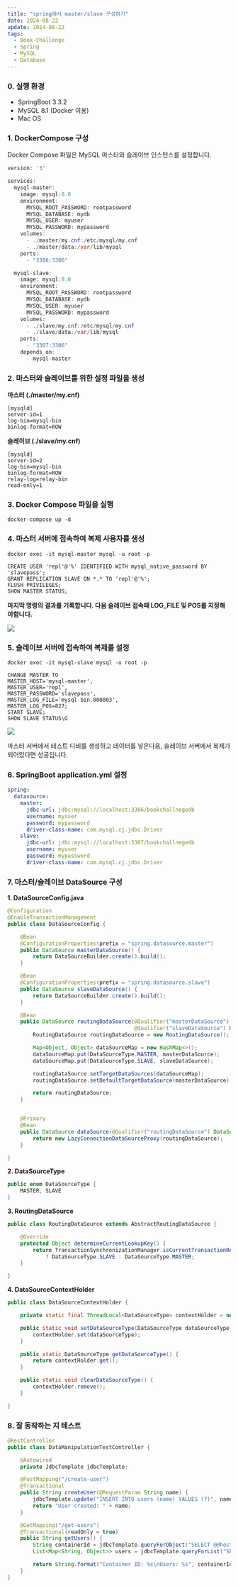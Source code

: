 ```yaml
---
title: "spring에서 master/slave 구성하기"
date: 2024-08-22
update: 2024-08-22
tags:
  - Book-Challenge
  - Spring
  - MySQL
  - Database
---
```

### 0. 실행 환경

- SpringBoot 3.3.2
- MySQL 8.1 (Docker 이용)
- Mac OS

### 1. DockerCompose 구성

Docker Compose 파일은 MySQL 마스터와 슬레이브 인스턴스를 설정합니다.

```java
version: '3'

services:
  mysql-master:
    image: mysql:8.0
    environment:
      MYSQL_ROOT_PASSWORD: rootpassword
      MYSQL_DATABASE: mydb
      MYSQL_USER: myuser
      MYSQL_PASSWORD: mypassword
    volumes:
      - ./master/my.cnf:/etc/mysql/my.cnf
      - ./master/data:/var/lib/mysql
    ports:
      - "3306:3306"

  mysql-slave:
    image: mysql:8.0
    environment:
      MYSQL_ROOT_PASSWORD: rootpassword
      MYSQL_DATABASE: mydb
      MYSQL_USER: myuser
      MYSQL_PASSWORD: mypassword
    volumes:
      - ./slave/my.cnf:/etc/mysql/my.cnf
      - ./slave/data:/var/lib/mysql
    ports:
      - "3307:3306"
    depends_on:
      - mysql-master
```

### 2. 마스터와 슬레이브를 위한 설정 파일을 생성

**마스터 (./master/my.cnf)**

```text
[mysqld]
server-id=1
log-bin=mysql-bin
binlog-format=ROW
```

**슬레이브 (./slave/my.cnf)**

```text
[mysqld]
server-id=2
log-bin=mysql-bin
binlog-format=ROW
relay-log=relay-bin
read-only=1
```

### 3. Docker Compose 파일을 실행

```shell
docker-compose up -d
```

### 4. 마스터 서버에 접속하여 복제 사용자를 생성

```shell
docker exec -it mysql-master mysql -u root -p

CREATE USER 'repl'@'%' IDENTIFIED WITH mysql_native_password BY 'slavepass';
GRANT REPLICATION SLAVE ON *.* TO 'repl'@'%';
FLUSH PRIVILEGES;
SHOW MASTER STATUS;
```
**마지막 명령의 결과를 기록합니다. 다음 슬레이브 접속때 LOG_FILE 및 POS를 지정해야합니다.**

![](img.png)

### 5. 슬레이브 서버에 접속하여 복제를 설정

```shell
docker exec -it mysql-slave mysql -u root -p

CHANGE MASTER TO
MASTER_HOST='mysql-master',
MASTER_USER='repl',
MASTER_PASSWORD='slavepass',
MASTER_LOG_FILE='mysql-bin.000003',
MASTER_LOG_POS=827;
START SLAVE;
SHOW SLAVE STATUS\G
```

![](img_1.png)

마스터 서버에서 테스트 디비를 생성하고 데이터를 넣은다음, 슬레이브 서버에서 복제가 되어있다면 성공입니다. 

### 6. SpringBoot application.yml 설정

```yaml
spring:
  datasource:
    master:
      jdbc-url: jdbc:mysql://localhost:3306/bookchallnegedb
      username: myuser
      password: mypassword
      driver-class-name: com.mysql.cj.jdbc.Driver
    slave:
      jdbc-url: jdbc:mysql://localhost:3307/bookchallnegedb
      username: myuser
      password: mypassword
      driver-class-name: com.mysql.cj.jdbc.Driver
```

### 7. 마스터/슬레이브 DataSource 구성

**1. DataSourceConfig.java**

```java
@Configuration
@EnableTransactionManagement
public class DataSourceConfig {

    @Bean
    @ConfigurationProperties(prefix = "spring.datasource.master")
    public DataSource masterDataSource() {
        return DataSourceBuilder.create().build();
    }

    @Bean
    @ConfigurationProperties(prefix = "spring.datasource.slave")
    public DataSource slaveDataSource() {
        return DataSourceBuilder.create().build();
    }

    @Bean
    public DataSource routingDataSource(@Qualifier("masterDataSource") DataSource masterDataSource,
                                        @Qualifier("slaveDataSource") DataSource slaveDataSource) {
        RoutingDataSource routingDataSource = new RoutingDataSource();

        Map<Object, Object> dataSourceMap = new HashMap<>();
        dataSourceMap.put(DataSourceType.MASTER, masterDataSource);
        dataSourceMap.put(DataSourceType.SLAVE, slaveDataSource);

        routingDataSource.setTargetDataSources(dataSourceMap);
        routingDataSource.setDefaultTargetDataSource(masterDataSource);

        return routingDataSource;
    }


    @Primary
    @Bean
    public DataSource dataSource(@Qualifier("routingDataSource") DataSource routingDataSource) {
        return new LazyConnectionDataSourceProxy(routingDataSource);
    }

}
```

**2. DataSourceType**

```java
public enum DataSourceType {
    MASTER, SLAVE
}
```

**3. RoutingDataSource**

```java
public class RoutingDataSource extends AbstractRoutingDataSource {

    @Override
    protected Object determineCurrentLookupKey() {
        return TransactionSynchronizationManager.isCurrentTransactionReadOnly()
            ? DataSourceType.SLAVE : DataSourceType.MASTER;
    }

}
```
**4. DataSourceContextHolder**

```java
public class DataSourceContextHolder {

    private static final ThreadLocal<DataSourceType> contextHolder = new ThreadLocal<>();

    public static void setDataSourceType(DataSourceType dataSourceType) {
        contextHolder.set(dataSourceType);
    }

    public static DataSourceType getDataSourceType() {
        return contextHolder.get();
    }

    public static void clearDataSourceType() {
        contextHolder.remove();
    }

}
```

### 8. 잘 동작하는 지 테스트

```java
@RestController
public class DataManipulationTestController {

    @Autowired
    private JdbcTemplate jdbcTemplate;

    @PostMapping("/create-user")
    @Transactional
    public String createUser(@RequestParam String name) {
        jdbcTemplate.update("INSERT INTO users (name) VALUES (?)", name);
        return "User created: " + name;
    }

    @GetMapping("/get-users")
    @Transactional(readOnly = true)
    public String getUsers() {
        String containerId = jdbcTemplate.queryForObject("SELECT @@hostname", String.class); // 컨테이너아이디 확인해보기
        List<Map<String, Object>> users = jdbcTemplate.queryForList("SELECT * FROM users");

        return String.format("Container ID: %s\nUsers: %s", containerId, users.toString());
    }
}
```